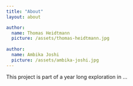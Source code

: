 ```yaml
---
title: "About"
layout: about

author:
  name: Thomas Heidtmann
  picture: /assets/thomas-heidtmann.jpg
  
author:
  name: Ambika Joshi
  picture: /assets/ambika-joshi.jpg
---
```


This project is part of a year long exploration in ... 
